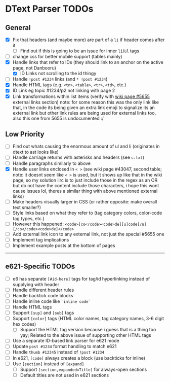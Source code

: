 # DText Parser TODOs

## General

- [x] Fix that headers (and maybe more) are part of a `li` if header comes after it
  - [ ] Find out if this is going to be an issue for inner `li`/`ul` tags
- [ ] change css for better mobile support (tables mainly)
- [x] Handle links that refer to IDs (they should link to an anchor on the active page, not Danbooru)
  - [x] ID Links not scrolling to the id thingy
- [ ] Handle `!post #1234` links (and `* !post #1234`)
- [x] Handle HTML tags (e.g. `<tn>`, `<table>`, `<tr>`, `<td>`, etc.)
- [x] ID Link eg topic #1234/p2 not linking with page 2
- [x] Link transformations within list items (verify with [wiki page #5655](https://danbooru.donmai.us/wiki_pages/5655) external links section) note: for some reason this was the only link like that, in the code its being given an extra link emoji to signalize its an external link but other link rules are being used for external links too, also this one from 5655 is undocumented :/

## Low Priority

- [ ] Find out whats causing the enormous amount of ul and li (originates in dtext to ast looks like)
- [ ] Handle carriage returns with asterisks and headers (see `c.txt`)
- [ ] Handle paragraphs similarly to above
- [x] Handle user links enclosed in `< >` (see wiki page #43047, second table; note: it doesnt seem like `< >` is used, but it shows up like that in the wiki page, so my solution iirc is to just include those in the regex as an OR but do not have the content include those characters, i hope this wont cause issues lol, theres a similar thing with above mentioned external links)
- [ ] Make headers visually larger in CSS (or rather opposite: make overall text smaller?)
- [ ] Style links based on what they refer to (tag category colors, color-code tag types, etc.)
- [ ] However this happened: `<code>[co</code><code>de][u]code[/u][/co</code><code>de]</code>`
- [ ] Add external link icon to any external link, not just the special #5655 one
- [ ] Implement tag implications
- [ ] Implement example posts at the bottom of pages

---

## e621-Specific TODOs

- [ ] e6 has separate `[#id-here]` tags for tag/id hyperlinking instead of supplying with header
- [ ] Handle different header rules
- [ ] Handle backtick code blocks
- [ ] Handle inline code like `` `inline code` ``
- [ ] Handle HTML tags
- [ ] Support `[sup]` and `[sub]` tags
- [ ] Support `[color]` tags (HTML color names, tag category names, 3-6 digit hex codes)
  - [ ] Support the HTML tag version because i guess that is a thing too yay; Related to the above issue of supporting other HTML tags
- [ ] Use a separate ID-based link parser for e621 mode
- [ ] Update `post #1234` format handling to match e621
- [ ] Handle `thumb #12345` instead of `!post #1234`
- [ ] In e621, `[code]` always creates a block (use backticks for inline)
- [ ] Use `[section]` instead of `[expand]`
  - [ ] Support `[section,expanded=Title]` for always-open sections
  - [ ] Default titles are not used in e621 sections
